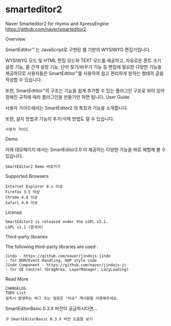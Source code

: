 # smarteditor2

Naver Smarteditor2 for rhymix and XpressEngine
https://github.com/naver/smarteditor2

Overview

SmartEdtitor™ 는 JavaScript로 구현된 웹 기반의 WYSIWYG 편집기입니다.

WYSIWYG 모드 및 HTML 편집 모드와 TEXT 모드를 제공하고, 자유로운 폰트 크기 설정 기능, 줄 간격 설정 기능, 단어 찾기/바꾸기 기능 등 편집에 필요한 다양한 기능을 제공하므로 사용자들은 SmartEdtitor™를 사용하여 쉽고 편리하게 원하는 형태의 글을 작성할 수 있습니다.

또한, SmartEdtitor™의 구조는 기능을 쉽게 추가할 수 있는 플러그인 구조로 되어 있어 정해진 규칙에 따라 플러그인을 만들기만 하면 됩니다.
User Guide

사용자 가이드에서는 SmartEditor2 의 특징과 기능을 소개합니다.

또한, 설치 방법과 기능의 추가/삭제 방법도 알 수 있습니다.

    사용자 가이드

Demo

아래 데모페이지 에서는 SmartEditor2.0 이 제공하는 다양한 기능을 바로 체험해 볼 수 있습니다.

    SmartEditor2 Demo 바로가기

Supported Browsers

    Internet Explorer 8.x 이상
    Firefox 3.5 이상
    Chrome 4.0 이상
    Safari 4.0 이상

License

    SmartEditor2 is released under the LGPL v2.1.
    LGPL v2.1 (한국어)

Third-party libraries

The following third-party libraries are used :

    Jindo - https://github.com/naver/jindojs-jindo
    : for DOM/Event Handling, OOP style code
    Jindo Component - https://github.com/naver/jindojs-jc
    : for UI Control (DragArea, LayerManager, LazyLoading)

Read More

    CHANGELOG
    TODO List
    설치시 발생하는 버그 또는 질문은 "이슈" 게시판을 이용해주세요.

SmartEditorBasic 0.3.X 버전이 궁금하시다면...

    구 SmartEditorBasic 0.3.X 버전 도움말 보기
